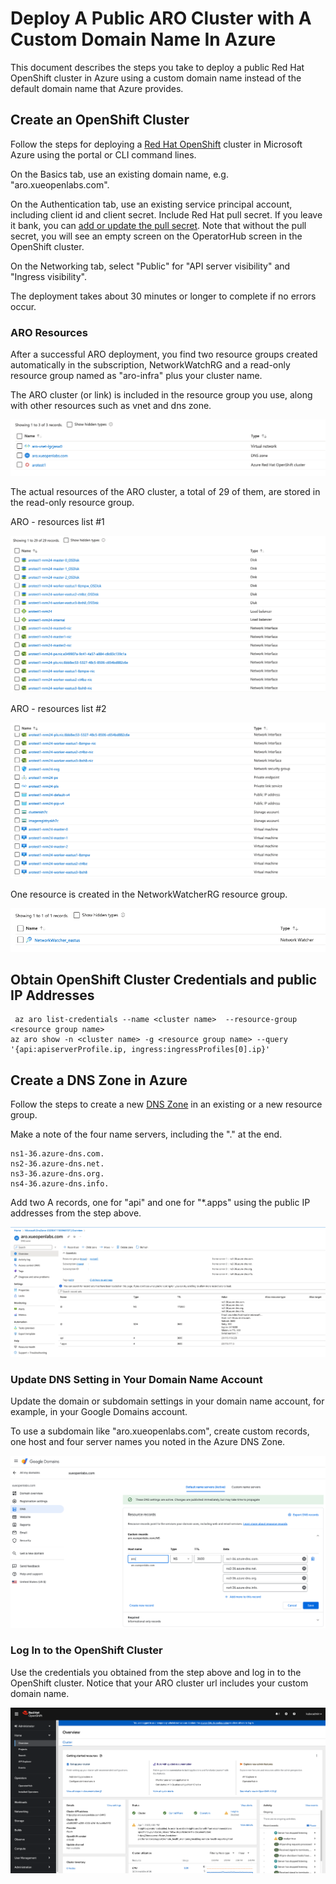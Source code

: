 # Deploy A Public ARO Cluster with A Custom Domain Name In Azure

This document describes the steps you take to deploy a public Red Hat OpenShift cluster in Azure using a custom domain name instead of the default domain name that Azure provides.

## Create an OpenShift Cluster

Follow the steps for deploying a [Red Hat OpenShift](https://learn.microsoft.com/en-us/azure/openshift/quickstart-portal) cluster in Microsoft Azure using the portal or CLI command lines.

On the Basics tab, use an existing domain name, e.g. "aro.xueopenlabs.com".

On the Authentication tab, use an existing service principal account, including client id and client secret. Include Red Hat pull secret. If you leave it bank, you can [add or update the pull secret](https://learn.microsoft.com/en-us/azure/openshift/howto-add-update-pull-secret). Note that without the pull secret, you will see an empty screen on the OperatorHub screen in the OpenShift cluster.

On the Networking tab, select "Public" for "API server visibility" and "Ingress visibility".

The deployment takes about 30 minutes or longer to complete if no errors occur.

### ARO Resources

After a successful ARO deployment, you find two resource groups created automatically in the subscription, NetworkWatchRG and a read-only resource group named as "aro-infra" plus your cluster name.

The ARO cluster (or link) is included in the resource group you use, along with other resources such as vnet and dns zone.

![ARO Cluster Link](media/aro-link.png)

The actual resources of the ARO cluster, a total of 29 of them, are stored in the read-only resource group.

ARO - resources list #1

![ARO Cluster Link](media/aro-resources-1.png)

ARO - resources list #2

![ARO Cluster Link](media/aro-resources-2.png)

One resource is created in the NetworkWatcherRG resource group.

![ARO NetworkWatcher](media/aro-networkwatcher.png)

## Obtain OpenShift Cluster Credentials and public IP Addresses

```
 az aro list-credentials --name <cluster name>  --resource-group <resource group name>
az aro show -n <cluster name> -g <resource group name> --query '{api:apiserverProfile.ip, ingress:ingressProfiles[0].ip}'
```

## Create a DNS Zone in Azure

Follow the steps to create a new [DNS Zone](https://learn.microsoft.com/en-us/azure/dns/dns-getstarted-portal) in an existing or a new resource group.

Make a note of the four name servers, including the "." at the end.
```
ns1-36.azure-dns.com.
ns2-36.azure-dns.net.
ns3-36.azure-dns.org.
ns4-36.azure-dns.info.
```

Add two A records, one for "api" and one for "*.apps" using the public IP addresses from the step above.

![Azure DNS Zone](media/azure-dns-zone.png)

### Update DNS Setting in Your Domain Name Account

Update the domain or subdomain settings in your domain name account, for example, in your Google Domains account.

To use a subdomain like "aro.xueopenlabs.com", create custom records, one host and four server names you noted in the Azure DNS Zone.

![Google Subdomain Host and Records](media/google-domains-host-records.png)


### Log In to the OpenShift Cluster

Use the credentials you obtained from the step above and log in to the OpenShift cluster. Notice that your ARO cluster url includes your custom domain name.

![ARO OpenShift Cluster](media/aro-openshift-cluster.png)

